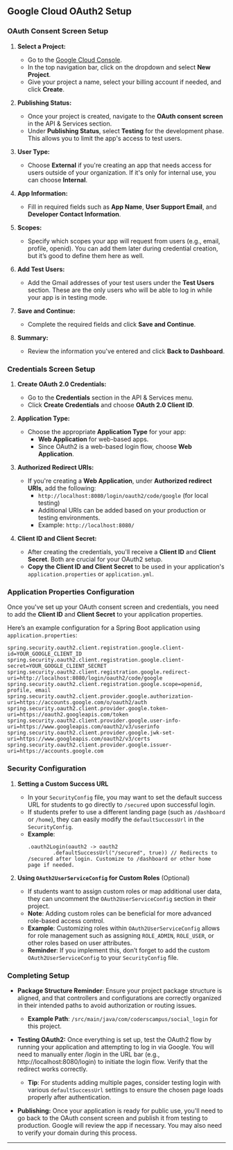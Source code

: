 ## Google Cloud OAuth2 Setup

### OAuth Consent Screen Setup

1. **Select a Project:**
   - Go to the [Google Cloud Console](https://console.cloud.google.com/).
   - In the top navigation bar, click on the dropdown and select **New Project**.
   - Give your project a name, select your billing account if needed, and click **Create**.

2. **Publishing Status:**
   - Once your project is created, navigate to the **OAuth consent screen** in the API & Services section.
   - Under **Publishing Status**, select **Testing** for the development phase. This allows you to limit the app's access to test users.

3. **User Type:**
   - Choose **External** if you're creating an app that needs access for users outside of your organization. If it's only for internal use, you can choose **Internal**.

4. **App Information:**
   - Fill in required fields such as **App Name**, **User Support Email**, and **Developer Contact Information**.

5. **Scopes:**
   - Specify which scopes your app will request from users (e.g., email, profile, openid). You can add them later during credential creation, but it’s good to define them here as well.

6. **Add Test Users:**
   - Add the Gmail addresses of your test users under the **Test Users** section. These are the only users who will be able to log in while your app is in testing mode.

7. **Save and Continue:**
   - Complete the required fields and click **Save and Continue**.

8. **Summary:**
   - Review the information you've entered and click **Back to Dashboard**.

### Credentials Screen Setup

1. **Create OAuth 2.0 Credentials:**
   - Go to the **Credentials** section in the API & Services menu.
   - Click **Create Credentials** and choose **OAuth 2.0 Client ID**.

2. **Application Type:**
   - Choose the appropriate **Application Type** for your app:
      - **Web Application** for web-based apps.
      - Since OAuth2 is a web-based login flow, choose **Web Application**.

3. **Authorized Redirect URIs:**
   - If you're creating a **Web Application**, under **Authorized redirect URIs**, add the following:
      - `http://localhost:8080/login/oauth2/code/google` (for local testing)
      - Additional URIs can be added based on your production or testing environments.
      - Example: `http://localhost:8080/`

4. **Client ID and Client Secret:**
   - After creating the credentials, you'll receive a **Client ID** and **Client Secret**. Both are crucial for your OAuth2 setup.
   - **Copy the Client ID and Client Secret** to be used in your application's `application.properties` or `application.yml`.

### Application Properties Configuration

Once you've set up your OAuth consent screen and credentials, you need to add the **Client ID** and **Client Secret** to your application properties.

Here’s an example configuration for a Spring Boot application using `application.properties`:

```properties
spring.security.oauth2.client.registration.google.client-id=YOUR_GOOGLE_CLIENT_ID
spring.security.oauth2.client.registration.google.client-secret=YOUR_GOOGLE_CLIENT_SECRET
spring.security.oauth2.client.registration.google.redirect-uri=http://localhost:8080/login/oauth2/code/google
spring.security.oauth2.client.registration.google.scope=openid, profile, email
spring.security.oauth2.client.provider.google.authorization-uri=https://accounts.google.com/o/oauth2/auth
spring.security.oauth2.client.provider.google.token-uri=https://oauth2.googleapis.com/token
spring.security.oauth2.client.provider.google.user-info-uri=https://www.googleapis.com/oauth2/v3/userinfo
spring.security.oauth2.client.provider.google.jwk-set-uri=https://www.googleapis.com/oauth2/v3/certs
spring.security.oauth2.client.provider.google.issuer-uri=https://accounts.google.com
```

### Security Configuration

1. **Setting a Custom Success URL**
   - In your `SecurityConfig` file, you may want to set the default success URL for students to go directly to `/secured` upon successful login.
   - If students prefer to use a different landing page (such as `/dashboard` or `/home`), they can easily modify the `defaultSuccessUrl` in the `SecurityConfig`.
   - **Example**:
     ```
     .oauth2Login(oauth2 -> oauth2
             .defaultSuccessUrl("/secured", true)) // Redirects to /secured after login. Customize to /dashboard or other home page if needed.
     ```

2. **Using `OAuth2UserServiceConfig` for Custom Roles** (Optional)
   - If students want to assign custom roles or map additional user data, they can uncomment the `OAuth2UserServiceConfig` section in their project.
   - **Note**: Adding custom roles can be beneficial for more advanced role-based access control.
   - **Example**: Customizing roles within `OAuth2UserServiceConfig` allows for role management such as assigning `ROLE_ADMIN`, `ROLE_USER`, or other roles based on user attributes.
   - **Reminder**: If you implement this, don’t forget to add the custom `OAuth2UserServiceConfig` to your `SecurityConfig` file.

### Completing Setup

- **Package Structure Reminder**: Ensure your project package structure is aligned, and that controllers and configurations are correctly organized in their intended paths to avoid authorization or routing issues.
   - **Example Path**: `/src/main/java/com/coderscampus/social_login` for this project.

- **Testing OAuth2:** Once everything is set up, test the OAuth2 flow by running your application and attempting to log in via Google. You will need to manually enter /login in the URL bar (e.g., http://localhost:8080/login) to initiate the login flow. Verify that the redirect works correctly.
   - **Tip**: For students adding multiple pages, consider testing login with various `defaultSuccessUrl` settings to ensure the chosen page loads properly after authentication.

- **Publishing:** Once your application is ready for public use, you'll need to go back to the OAuth consent screen and publish it from testing to production. Google will review the app if necessary. You may also need to verify your domain during this process.

--- 
